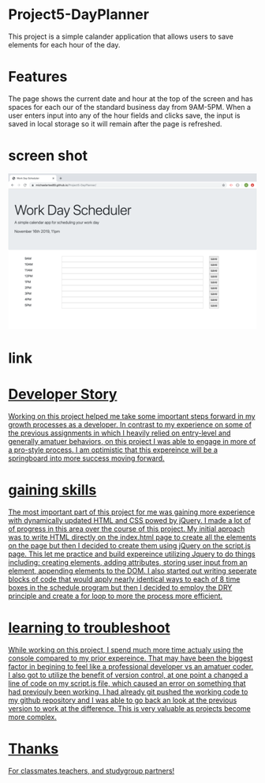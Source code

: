 # Project5-DayPlanner
This project is a simple calander application that allows users to save elements for each hour of the day. 
# Features
The page shows the current date and hour at the top of the screen and has spaces for each our of the standard business day from 9AM-5PM. When a user enters input into any of the hour fields and clicks save, the input is saved in local storage so it will remain after the page is refreshed. 
# screen shot 
<img src="Assets/Images/screenshot.png" alt="screenshot">

# link
<a href="https://michaelartes89.github.io/Project5-DayPlanner/">

# Developer Story
Working on this project helped me take some important steps forward in my growth processes as a developer. In contrast to my experience on some of the previous assignments in which I heavily relied on entry-level and generally amatuer behaviors, on this project I was able to engage in more of a pro-style process. I am optimistic that this expereince will be a springboard into more success moving forward. 
# gaining skills 
The most important part of this project for me was gaining more experience with dynamically updated HTML and CSS powed by jQuery. I made a lot of of progress in this area over the course of this project. My initial aproach was to write HTML directly on the index.html page to create all the elements on the page but then I decided to create them using jQuery on the script.js page. This let me practice and build expereince utilizing Jquery to do things including: creating elements, adding attributes, storing user input from an element, appending elements to the DOM. I also started out writing  seperate blocks of code that would apply nearly identical ways to each of 8 time boxes in the schedule program but then I decided to employ the DRY principle and create a for loop to more the process more efficient.  
# learning to troubleshoot 
While working on this project, I spend much more time actualy using the console compared to my prior expereince. That may have been the biggest factor in begining to feel like a professional developer vs an amatuer coder. I also got to utilize the benefit of version control, at one point a changed a line of code on my script.js file, which caused an error on something that had previouly been working. I had already git pushed the working code to my github repository and I was able to go back an look at the previous version to work at the difference. This is very valuable as projects become more complex. 

# Thanks 
For classmates,teachers, and studygroup partners! 

